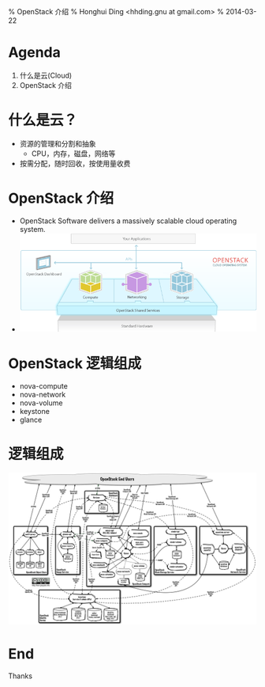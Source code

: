 % OpenStack 介绍
% Honghui Ding <hhding.gnu at gmail.com>
% 2014-03-22

# Agenda

1. 什么是云(Cloud)
2. OpenStack 介绍

# 什么是云？

* 资源的管理和分割和抽象
  * CPU，内存，磁盘，网络等
* 按需分配，随时回收，按使用量收费

# OpenStack 介绍
* OpenStack Software delivers a massively scalable cloud operating system.
* ![](images/openstack-software-diagram.png)

# OpenStack 逻辑组成
* nova-compute
* nova-network
* nova-volume
* keystone
* glance

# 逻辑组成
 ![](images/openstack-logical-arch-folsom.jpg)

# End

Thanks

